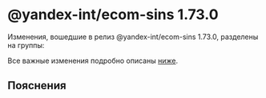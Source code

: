 # @yandex-int/ecom-sins 1.73.0

<!-- ЧЕЛОВЕЧЕСКОЕ ВСТУПЛЕНИЕ -->

Изменения, вошедшие в релиз @yandex-int/ecom-sins 1.73.0, разделены на группы:

Все важные изменения подробно описаны [ниже](#Пояснения).

## Пояснения

